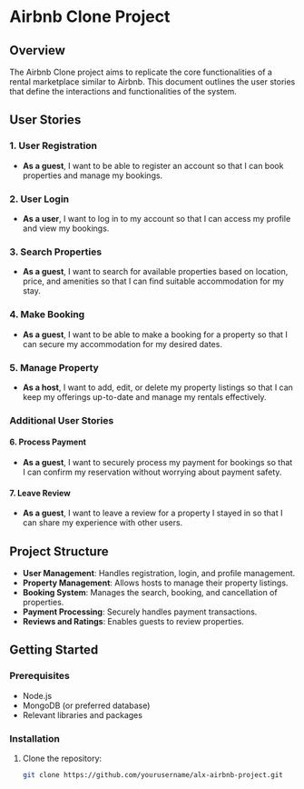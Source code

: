 # Airbnb Clone Project

## Overview

The Airbnb Clone project aims to replicate the core functionalities of a rental marketplace similar to Airbnb. This document outlines the user stories that define the interactions and functionalities of the system.

## User Stories

### 1. User Registration
- **As a guest**, I want to be able to register an account so that I can book properties and manage my bookings.

### 2. User Login
- **As a user**, I want to log in to my account so that I can access my profile and view my bookings.

### 3. Search Properties
- **As a guest**, I want to search for available properties based on location, price, and amenities so that I can find suitable accommodation for my stay.

### 4. Make Booking
- **As a guest**, I want to be able to make a booking for a property so that I can secure my accommodation for my desired dates.

### 5. Manage Property
- **As a host**, I want to add, edit, or delete my property listings so that I can keep my offerings up-to-date and manage my rentals effectively.

### Additional User Stories

#### 6. Process Payment
- **As a guest**, I want to securely process my payment for bookings so that I can confirm my reservation without worrying about payment safety.

#### 7. Leave Review
- **As a guest**, I want to leave a review for a property I stayed in so that I can share my experience with other users.

## Project Structure

- **User Management**: Handles registration, login, and profile management.
- **Property Management**: Allows hosts to manage their property listings.
- **Booking System**: Manages the search, booking, and cancellation of properties.
- **Payment Processing**: Securely handles payment transactions.
- **Reviews and Ratings**: Enables guests to review properties.

## Getting Started

### Prerequisites

- Node.js
- MongoDB (or preferred database)
- Relevant libraries and packages

### Installation

1. Clone the repository:
   ```bash
   git clone https://github.com/yourusername/alx-airbnb-project.git
